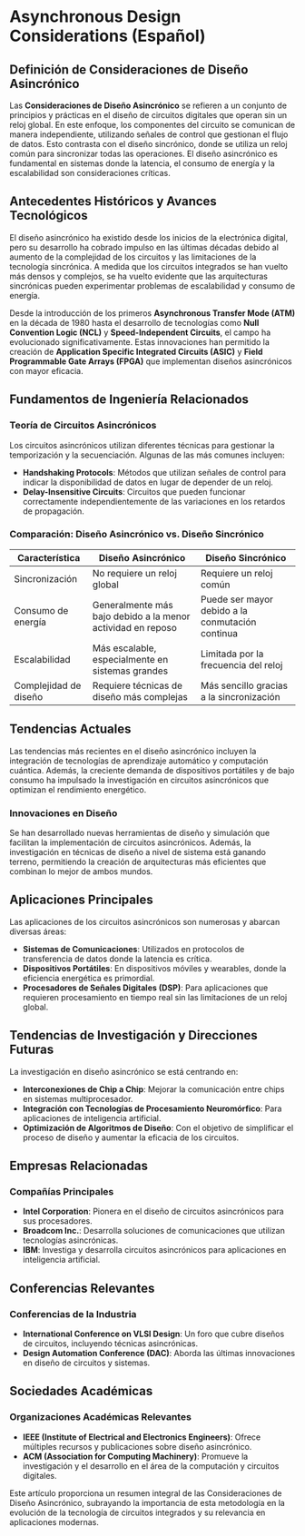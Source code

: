 # Asynchronous Design Considerations (Español)

## Definición de Consideraciones de Diseño Asincrónico

Las **Consideraciones de Diseño Asincrónico** se refieren a un conjunto de principios y prácticas en el diseño de circuitos digitales que operan sin un reloj global. En este enfoque, los componentes del circuito se comunican de manera independiente, utilizando señales de control que gestionan el flujo de datos. Esto contrasta con el diseño sincrónico, donde se utiliza un reloj común para sincronizar todas las operaciones. El diseño asincrónico es fundamental en sistemas donde la latencia, el consumo de energía y la escalabilidad son consideraciones críticas.

## Antecedentes Históricos y Avances Tecnológicos

El diseño asincrónico ha existido desde los inicios de la electrónica digital, pero su desarrollo ha cobrado impulso en las últimas décadas debido al aumento de la complejidad de los circuitos y las limitaciones de la tecnología sincrónica. A medida que los circuitos integrados se han vuelto más densos y complejos, se ha vuelto evidente que las arquitecturas sincrónicas pueden experimentar problemas de escalabilidad y consumo de energía.

Desde la introducción de los primeros **Asynchronous Transfer Mode (ATM)** en la década de 1980 hasta el desarrollo de tecnologías como **Null Convention Logic (NCL)** y **Speed-Independent Circuits**, el campo ha evolucionado significativamente. Estas innovaciones han permitido la creación de **Application Specific Integrated Circuits (ASIC)** y **Field Programmable Gate Arrays (FPGA)** que implementan diseños asincrónicos con mayor eficacia.

## Fundamentos de Ingeniería Relacionados

### Teoría de Circuitos Asincrónicos

Los circuitos asincrónicos utilizan diferentes técnicas para gestionar la temporización y la secuenciación. Algunas de las más comunes incluyen:

- **Handshaking Protocols**: Métodos que utilizan señales de control para indicar la disponibilidad de datos en lugar de depender de un reloj.
- **Delay-Insensitive Circuits**: Circuitos que pueden funcionar correctamente independientemente de las variaciones en los retardos de propagación.

### Comparación: Diseño Asincrónico vs. Diseño Sincrónico

| Característica             | Diseño Asincrónico                          | Diseño Sincrónico                           |
|----------------------------|--------------------------------------------|--------------------------------------------|
| Sincronización             | No requiere un reloj global                 | Requiere un reloj común                     |
| Consumo de energía         | Generalmente más bajo debido a la menor actividad en reposo | Puede ser mayor debido a la conmutación continua |
| Escalabilidad              | Más escalable, especialmente en sistemas grandes | Limitada por la frecuencia del reloj        |
| Complejidad de diseño      | Requiere técnicas de diseño más complejas | Más sencillo gracias a la sincronización    |

## Tendencias Actuales

Las tendencias más recientes en el diseño asincrónico incluyen la integración de tecnologías de aprendizaje automático y computación cuántica. Además, la creciente demanda de dispositivos portátiles y de bajo consumo ha impulsado la investigación en circuitos asincrónicos que optimizan el rendimiento energético.

### Innovaciones en Diseño

Se han desarrollado nuevas herramientas de diseño y simulación que facilitan la implementación de circuitos asincrónicos. Además, la investigación en técnicas de diseño a nivel de sistema está ganando terreno, permitiendo la creación de arquitecturas más eficientes que combinan lo mejor de ambos mundos.

## Aplicaciones Principales

Las aplicaciones de los circuitos asincrónicos son numerosas y abarcan diversas áreas:

- **Sistemas de Comunicaciones**: Utilizados en protocolos de transferencia de datos donde la latencia es crítica.
- **Dispositivos Portátiles**: En dispositivos móviles y wearables, donde la eficiencia energética es primordial.
- **Procesadores de Señales Digitales (DSP)**: Para aplicaciones que requieren procesamiento en tiempo real sin las limitaciones de un reloj global.

## Tendencias de Investigación y Direcciones Futuras

La investigación en diseño asincrónico se está centrando en:

- **Interconexiones de Chip a Chip**: Mejorar la comunicación entre chips en sistemas multiprocesador.
- **Integración con Tecnologías de Procesamiento Neuromórfico**: Para aplicaciones de inteligencia artificial.
- **Optimización de Algoritmos de Diseño**: Con el objetivo de simplificar el proceso de diseño y aumentar la eficacia de los circuitos.

## Empresas Relacionadas

### Compañías Principales

- **Intel Corporation**: Pionera en el diseño de circuitos asincrónicos para sus procesadores.
- **Broadcom Inc.**: Desarrolla soluciones de comunicaciones que utilizan tecnologías asincrónicas.
- **IBM**: Investiga y desarrolla circuitos asincrónicos para aplicaciones en inteligencia artificial.

## Conferencias Relevantes

### Conferencias de la Industria

- **International Conference on VLSI Design**: Un foro que cubre diseños de circuitos, incluyendo técnicas asincrónicas.
- **Design Automation Conference (DAC)**: Aborda las últimas innovaciones en diseño de circuitos y sistemas.

## Sociedades Académicas

### Organizaciones Académicas Relevantes

- **IEEE (Institute of Electrical and Electronics Engineers)**: Ofrece múltiples recursos y publicaciones sobre diseño asincrónico.
- **ACM (Association for Computing Machinery)**: Promueve la investigación y el desarrollo en el área de la computación y circuitos digitales.

Este artículo proporciona un resumen integral de las Consideraciones de Diseño Asincrónico, subrayando la importancia de esta metodología en la evolución de la tecnología de circuitos integrados y su relevancia en aplicaciones modernas.